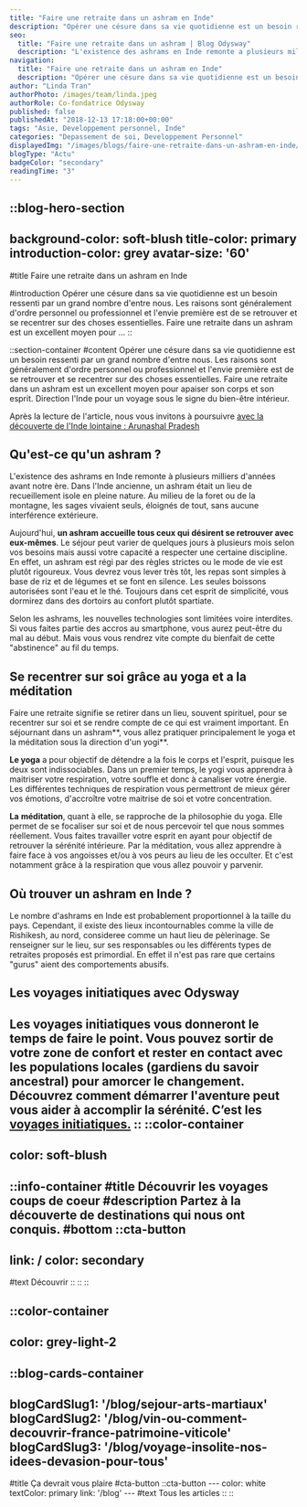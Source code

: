 ```yaml
---
title: "Faire une retraite dans un ashram en Inde"
description: "Opérer une césure dans sa vie quotidienne est un besoin ressenti par un grand nombre d'entre nous. Les raisons sont généralement d'ordre personnel ou professionnel et l'envie première est de se retrouver et se recentrer sur des choses essentielles. Faire une retraite dans un ashram est un excellent moyen pour ..."
seo:
  title: "Faire une retraite dans un ashram | Blog Odysway"
  description: "L'existence des ashrams en Inde remonte a plusieurs milliers d'années avant notre ère. Il était alors un lieu de recueillement isole en pleine nature."
navigation:
  title: "Faire une retraite dans un ashram en Inde"
  description: "Opérer une césure dans sa vie quotidienne est un besoin ressenti par un grand nombre d'entre nous. Les raisons sont généralement d'ordre personnel ou professionnel et l'envie première est de se retrouver et se recentrer sur des choses essentielles. Faire une retraite dans un ashram est un excellent moyen pour ..."
author: "Linda Tran"
authorPhoto: /images/team/linda.jpeg
authorRole: Co-fondatrice Odysway
published: false
publishedAt: "2018-12-13 17:18:00+00:00"
tags: "Asie, Developpement personnel, Inde"
categories: "Depassement de soi, Developpement Personnel"
displayedImg: "/images/blogs/faire-une-retraite-dans-un-ashram-en-inde/TZeHLay1RTenSQZknP12.jpg"
blogType: "Actu"
badgeColor: "secondary"
readingTime: "3"
---
```


::blog-hero-section
---
background-color: soft-blush
title-color: primary
introduction-color: grey
avatar-size: '60'
---
#title
Faire une retraite dans un ashram en Inde

#introduction
Opérer une césure dans sa vie quotidienne est un besoin ressenti par un grand nombre d'entre nous. Les raisons sont généralement d'ordre personnel ou professionnel et l'envie première est de se retrouver et se recentrer sur des choses essentielles. Faire une retraite dans un ashram est un excellent moyen pour ...
::

::section-container
#content
Opérer une césure dans sa vie quotidienne est un besoin ressenti par un grand nombre d'entre nous. Les raisons sont généralement d'ordre personnel ou professionnel et l'envie première est de se retrouver et se recentrer sur des choses essentielles. Faire une retraite dans un ashram est un excellent moyen pour apaiser son corps et son esprit. Direction l'Inde pour un voyage sous le signe du bien-être intérieur.

Après la lecture de l'article, nous vous invitons à poursuivre [avec la découverte de l'Inde lointaine : Arunashal Pradesh](https://odysway.com/decouverte-inde-lointaine-arunachal-pradesh?utm_source=article&utm_medium=blog&utm_campaign=retraite+ashram)  

## Qu'est-ce qu'un ashram ?

L'existence des ashrams en Inde remonte à plusieurs milliers d'années avant notre ère. Dans l'Inde ancienne, un ashram était un lieu de recueillement isole en pleine nature. Au milieu de la foret ou de la montagne, les sages vivaient seuls, éloignés de tout, sans aucune interférence extérieure.

Aujourd'hui, **un ashram accueille tous ceux qui désirent se retrouver avec eux-mêmes**. Le séjour peut varier de quelques jours à plusieurs mois selon vos besoins mais aussi votre capacité a respecter une certaine discipline. En effet, un ashram est régi par des règles strictes ou le mode de vie est plutôt rigoureux. Vous devrez vous lever très tôt, les repas sont simples à base de riz et de légumes et se font en silence. Les seules boissons autorisées sont l'eau et le thé. Toujours dans cet esprit de simplicité, vous dormirez dans des dortoirs au confort plutôt spartiate.

Selon les ashrams, les nouvelles technologies sont limitées voire interdites. Si vous faites partie des accros au smartphone, vous aurez peut-être du mal au début. Mais vous vous rendrez vite compte du bienfait de cette "abstinence" au fil du temps.

## Se recentrer sur soi grâce au yoga et a la méditation

Faire une retraite signifie se retirer dans un lieu, souvent spirituel, pour se recentrer sur soi et se rendre compte de ce qui est vraiment important. En séjournant dans un ashram**, vous allez pratiquer principalement le yoga et la méditation sous la direction d'un yogi**.

**Le yoga** a pour objectif de détendre a la fois le corps et l'esprit, puisque les deux sont indissociables. Dans un premier temps, le yogi vous apprendra à maitriser votre respiration, votre souffle et donc à canaliser votre énergie. Les différentes techniques de respiration vous permettront de mieux gérer vos émotions, d'accroître votre maitrise de soi et votre concentration.

**La** **méditation**, quant à elle, se rapproche de la philosophie du yoga. Elle permet de se focaliser sur soi et de nous percevoir tel que nous sommes réellement. Vous faites travailler votre esprit en ayant pour objectif de retrouver la sérénité intérieure. Par la méditation, vous allez apprendre à faire face à vos angoisses et/ou à vos peurs au lieu de les occulter. Et c'est notamment grâce à la respiration que vous allez pouvoir y parvenir.

## Où trouver un ashram en Inde ?

Le nombre d'ashrams en Inde est probablement proportionnel à la taille du pays. Cependant, il existe des lieux incontournables comme la ville de Rishikesh, au nord, consideree comme un haut lieu de pèlerinage. Se renseigner sur le lieu, sur ses responsables ou les différents types de retraites proposés est primordial. En effet il n'est pas rare que certains "gurus" aient des comportements abusifs.

## Les voyages initiatiques avec Odysway

Les voyages initiatiques vous donneront le temps de faire le point. Vous pouvez sortir de votre zone de confort et rester en contact avec les populations locales (gardiens du savoir ancestral) pour amorcer le changement. Découvrez comment démarrer l'aventure peut vous aider à accomplir la sérénité. C’est les [voyages initiatiques.](https://odysway.com/thematiques/voyage-initiatique)
::
::color-container
---
color: soft-blush
---
  ::info-container
  #title
  Découvrir les voyages coups de coeur
  #description
  Partez à la découverte de destinations qui nous ont conquis.
  #bottom
  ::cta-button
  ---
  link: /
  color: secondary
  ---
  #text
  Découvrir
  ::
  ::
::

::color-container
---
color: grey-light-2
---
  ::blog-cards-container
  ---
  blogCardSlug1: '/blog/sejour-arts-martiaux' 
  blogCardSlug2: '/blog/vin-ou-comment-decouvrir-france-patrimoine-viticole' 
  blogCardSlug3: '/blog/voyage-insolite-nos-idees-devasion-pour-tous' 
  ---
  #title
  Ça devrait vous plaire
  #cta-button
    ::cta-button
    ---
    color: white
    textColor: primary
    link: '/blog'
    ---
    #text
    Tous les  articles
    ::
  ::
